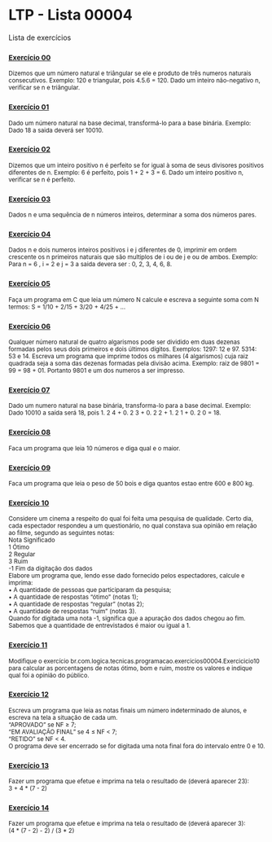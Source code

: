 # LTP - Lista 00004
Lista de exercícios

### <sub>[Exercício 00](https://github.com/albertocerqueira/logica-tecnica-programacao/blob/master/src/br/com/logica/tecnicas/programacao/exercicios00004/Exercicicio00.java "Exercício 00")</sub>
<sub>Dizemos que um número natural e triângular se ele e produto de três numeros naturais consecutivos.
Exemplo: 120 e triangular, pois 4.5.6 = 120.
Dado um inteiro não-negativo n, verificar se n e triângular.</sub>

### <sub>[Exercício 01](https://github.com/albertocerqueira/logica-tecnica-programacao/blob/master/src/br/com/logica/tecnicas/programacao/exercicios00004/Exercicicio01.java "Exercício 01")</sub>  
<sub>Dado um número natural na base decimal, transformá-lo para a base binária. Exemplo: Dado 18 a saida deverá ser 10010.</sub>  
	 
### <sub>[Exercício 02](https://github.com/albertocerqueira/logica-tecnica-programacao/blob/master/src/br/com/logica/tecnicas/programacao/exercicios00004/Exercicicio02.java "Exercício 02")</sub>  
<sub>Dizemos que um inteiro positivo n é perfeito se for igual à soma de seus divisores positivos diferentes de n.
Exemplo: 6 é perfeito, pois 1 + 2 + 3 = 6.
Dado um inteiro positivo n, verificar se n é perfeito.</sub>  
	 
### <sub>[Exercício 03](https://github.com/albertocerqueira/logica-tecnica-programacao/blob/master/src/br/com/logica/tecnicas/programacao/exercicios00004/Exercicicio03.java "Exercício 03")</sub>
<sub>Dados n e uma sequência de n números inteiros, determinar a soma dos números pares.</sub>  
	 
### <sub>[Exercício 04](https://github.com/albertocerqueira/logica-tecnica-programacao/blob/master/src/br/com/logica/tecnicas/programacao/exercicios00004/Exercicicio04.java "Exercício 04")</sub>
<sub>Dados n e dois numeros inteiros positivos i e j diferentes de 0, imprimir em ordem crescente os n primeiros naturais que são multiplos de i ou de j e ou de ambos.
Exemplo: Para n = 6 , i = 2 e j = 3 a saida devera ser : 0, 2, 3, 4, 6, 8.</sub>  
	 
### <sub>[Exercício 05](https://github.com/albertocerqueira/logica-tecnica-programacao/blob/master/src/br/com/logica/tecnicas/programacao/exercicios00004/Exercicicio05.java "Exercício 05")</sub>
<sub>Faça um programa em C que leia um número N calcule e escreva a seguinte soma com N termos: S = 1/10 + 2/15 + 3/20 + 4/25 + ...</sub>  

### <sub>[Exercício 06](https://github.com/albertocerqueira/logica-tecnica-programacao/blob/master/src/br/com/logica/tecnicas/programacao/exercicios00004/Exercicicio06.java "Exercício 06")</sub>
<sub>Qualquer número natural de quatro algarismos pode ser dividido em duas dezenas formadas pelos seus dois primeiros e dois últimos dígitos.
Exemplos:
1297: 12 e 97.
5314: 53 e 14.
Escreva um programa que imprime todos os milhares (4 algarismos) cuja raiz quadrada seja a soma das dezenas formadas pela divisão acima.
 Exemplo: raiz de 9801 = 99 = 98 + 01.
Portanto 9801 e um dos numeros a ser impresso.</sub>  

### <sub>[Exercício 07](https://github.com/albertocerqueira/logica-tecnica-programacao/blob/master/src/br/com/logica/tecnicas/programacao/exercicios00004/Exercicicio07.java "Exercício 07")</sub>
<sub>Dado um numero natural na base binária, transforma-lo para a base decimal.
Exemplo:
Dado 10010 a saída será 18, pois 1. 2 4 + 0. 2 3 + 0. 2 2 + 1. 2 1 + 0. 2 0 = 18.</sub>    

### <sub>[Exercício 08](https://github.com/albertocerqueira/logica-tecnica-programacao/blob/master/src/br/com/logica/tecnicas/programacao/exercicios00004/Exercicicio08.java "Exercício 08")</sub>
<sub>Faca um programa que leia 10 números e diga qual e o maior.</sub>  

### <sub>[Exercício 09](https://github.com/albertocerqueira/logica-tecnica-programacao/blob/master/src/br/com/logica/tecnicas/programacao/exercicios00004/Exercicicio09.java "Exercício 09")</sub>
<sub>Faca um programa que leia o peso de 50 bois e diga quantos estao entre 600 e 800 kg.</sub>  

### <sub>[Exercício 10](https://github.com/albertocerqueira/logica-tecnica-programacao/blob/master/src/br/com/logica/tecnicas/programacao/exercicios00004/Exercicicio10.java "Exercício 10")</sub>
<sub>Considere um cinema a respeito do qual foi feita uma pesquisa de qualidade. Certo dia, cada espectador respondeu a um questionário, no qual constava sua opinião em relação ao filme, segundo as seguintes notas:  
Nota Significado  
1 	 Ótimo  
2 	 Regular  
3  	 Ruim  
-1 	 Fim da digitação dos dados  
Elabore um programa que, lendo esse dado fornecido pelos espectadores, calcule e imprima:  
•	A quantidade de pessoas que participaram da pesquisa;  
•	A quantidade de respostas “ótimo” (notas 1);  
•	A quantidade de respostas “regular” (notas 2);  
•	A quantidade de respostas “ruim” (notas 3).  
Quando for digitada uma nota -1, significa que a apuração dos dados chegou ao fim. Sabemos que a quantidade de entrevistados é maior ou igual a 1.</sub>

### <sub>[Exercício 11](https://github.com/albertocerqueira/logica-tecnica-programacao/blob/master/src/br/com/logica/tecnicas/programacao/exercicios00004/Exercicicio11.java "Exercício 11")</sub>
<sub>Modifique o exercício br.com.logica.tecnicas.programacao.exercicios00004.Exercicicio10 para calcular as porcentagens de notas ótimo, bom e ruim, mostre os valores e indique qual foi a opinião do público.</sub>

### <sub>[Exercício 12](https://github.com/albertocerqueira/logica-tecnica-programacao/blob/master/src/br/com/logica/tecnicas/programacao/exercicios00004/Exercicicio12.java "Exercício 12")</sub>
<sub>Escreva um programa que leia as notas finais um número indeterminado de alunos, e escreva na tela a situação de cada um.  
“APROVADO” se NF ≥ 7;  
“EM AVALIAÇÃO FINAL” se 4 ≤ NF < 7;  
“RETIDO” se NF < 4.  
O programa deve ser encerrado se for digitada uma nota final fora do intervalo entre 0 e 10.</sub>

### <sub>[Exercício 13](https://github.com/albertocerqueira/logica-tecnica-programacao/blob/master/src/br/com/logica/tecnicas/programacao/exercicios00004/Exercicicio12.java "Exercício 13")</sub>
<sub>Fazer um programa que efetue e imprima na tela o resultado de (deverá aparecer 23):  
3 + 4 * (7 - 2)</sub>

### <sub>[Exercício 14](https://github.com/albertocerqueira/logica-tecnica-programacao/blob/master/src/br/com/logica/tecnicas/programacao/exercicios00004/Exercicicio12.java "Exercício 14")</sub>
<sub>Fazer um programa que efetue e imprima na tela o resultado de (deverá aparecer 3):  
(4 * (7 - 2) - 2) / (3 * 2)</sub>